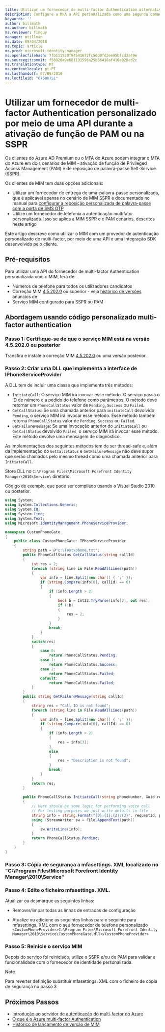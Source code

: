 ```yaml
---
title: Utilizar um fornecedor de multi-factor Authentication alternativo por meio de uma API para ativar o PAM ou cenário de SSPR | Documentos da Microsoft
description: Configure a MFA a API personalizada como uma segunda camada de segurança, quando os utilizadores ativarem funções de Privileged Access Management e utilizam a reposição personalizada de palavra-passe.
keywords: ''
author: billmath
ms.author: billmath
ms.reviewer: fimguy
manager: mtillman
ms.date: 09/04/2018
ms.topic: article
ms.prod: microsoft-identity-manager
ms.openlocfilehash: 7fb111520f94541672fc56d0fd2ee95bfcd3a49e
ms.sourcegitcommit: f58926a9e681131596a25b66418af410a028ad2c
ms.translationtype: MT
ms.contentlocale: pt-PT
ms.lasthandoff: 07/09/2019
ms.locfileid: "67690751"
---
```

# <a name="use-a-custom-multi-factor-authentication-provider-via-an-api-during-pam-role-activation-or-in-sspr"></a>Utilizar um fornecedor de multi-factor Authentication personalizado por meio de uma API durante a ativação de função de PAM ou na SSPR

Os clientes do Azure AD Premium ou o MFA do Azure podem integrar o MFA do Azure em dois cenários de MIM - ativação de função de Privileged Access Management (PAM) e de reposição de palavra-passe Self-Service (SSPR).

Os clientes de MIM tem duas opções adicionais:

 - Utilizar um fornecedor de entrega de uma-palavra-passe personalizada, que é aplicável apenas no cenário de MIM SSPR e documentado no manual para [configurar a reposição personalizada de palavra-passe com a porta de SMS OTP](https://docs.microsoft.com/en-us/previous-versions/mim/hh824692(v=ws.10))
 - Utilize um fornecedor de telefonia a autenticação multifator personalizada. Isso se aplica a MIM SSPR e o PAM cenários, descritos neste artigo

Este artigo descreve como utilizar o MIM com um provedor de autenticação personalizado de multi-factor, por meio de uma API e uma integração SDK desenvolvido pelo cliente.  

## <a name="prerequisites"></a>Pré-requisitos

Para utilizar uma API do fornecedor de multi-factor Authentication personalizada com o MIM, terá de:

- Números de telefone para todos os utilizadores candidatos
- Correção MIM [4.5.202.0](https://www.microsoft.com/download/details.aspx?id=57278) ou superior - veja [histórico de versões](reference/version-history.md) anúncios de
- Serviço MIM configurado para SSPR ou PAM

## <a name="approach-using-custom-multi-factor-authentication-code"></a>Abordagem usando código personalizado multi-factor authentication

### <a name="step-1-ensure-mim-service-is-at-version-452020-or-later"></a>Passo 1: Certifique-se de que o serviço MIM está na versão 4.5.202.0 ou posterior

Transfira e instale a correção MIM [4.5.202.0](https://www.microsoft.com/download/details.aspx?id=57278) ou uma versão posterior.

### <a name="step-2-create-a-dll-which-implements-the-iphoneserviceprovider-interface"></a>Passo 2: Criar uma DLL que implementa a interface de IPhoneServiceProvider

A DLL tem de incluir uma classe que implementa três métodos:

- `InitiateCall`: O serviço MIM irá invocar esse método. O serviço passa o ID de número e a pedido do telefone como parâmetros.  O método deve retornar um `PhoneCallStatus` valor de `Pending`, `Success` ou `Failed`.
- `GetCallStatus`: Se uma chamada anterior para `initiateCall` devolvido `Pending`, o serviço MIM irá invocar esse método. Esse método também retorna `PhoneCallStatus` valor de `Pending`, `Success` ou `Failed`.
- `GetFailureMessage`: Se uma invocação anterior do `InitiateCall` ou `GetCallStatus` devolvido `Failed`, o serviço MIM irá invocar esse método. Este método devolve uma mensagem de diagnóstico.

As implementações dos seguintes métodos tem de ser thread-safe e, além da implementação do `GetCallStatus` e `GetFailureMessage` não deve supor que serão chamados pelo mesmo thread como uma chamada anterior para `InitiateCall`.

Store DLL no `C:\Program Files\Microsoft Forefront Identity Manager\2010\Service\` diretório.

Código de exemplo, que pode ser compilado usando o Visual Studio 2010 ou posterior.

```csharp
using System;
using System.Collections.Generic;
using System.IO;
using System.Linq;
using System.Text;
using Microsoft.IdentityManagement.PhoneServiceProvider;

namespace CustomPhoneGate
{
    public class CustomPhoneGate: IPhoneServiceProvider
    {
        string path = @"c:\Test\phone.txt";
        public PhoneCallStatus GetCallStatus(string callId)
        {
            int res = 2;
            foreach (string line in File.ReadAllLines(path))
            {
                var info = line.Split(new char[] { ';' });
                if (string.Compare(info[0], callId) == 0)
                {
                    if (info.Length > 2)
                    {
                        bool b = Int32.TryParse(info[2], out res);
                        if (!b)
                        {
                            res = 2;
                        }
                    }
                    break;
                }
            }
            switch(res)
            {
                case 0:
                    return PhoneCallStatus.Pending;
                case 1:
                    return PhoneCallStatus.Success;
                case 2:
                    return PhoneCallStatus.Failed;
                default:
                    return PhoneCallStatus.Failed;
            }       
        }
        public string GetFailureMessage(string callId)
        {
            string res = "Call ID is not found";
            foreach (string line in File.ReadAllLines(path))
            {
                var info = line.Split(new char[] { ';' });
                if (string.Compare(info[0], callId) == 0)
                {
                    if (info.Length > 2)
                    {
                        res = info[3];
                    }
                    else
                    {
                        res = "Description is not found";
                    }
                    break;
                }
            }
            return res;            
        }
        
        public PhoneCallStatus InitiateCall(string phoneNumber, Guid requestId, Dictionary<string,object> deliveryAttributes)
        {
            // Here should be some logic for performing voice call
            // For testing purposes we just write details in file             
            string info = string.Format("{0};{1};{2};{3}", requestId, phoneNumber, 0, string.Empty);
            using (StreamWriter sw = File.AppendText(path))
            {
                sw.WriteLine(info);                
            }
            return PhoneCallStatus.Pending;    
        }
    }
}
```
### <a name="step-3-backup-the-mfasettingsxml-located-in-the-cprogram-filesmicrosoft-forefront-identity-manager2010service"></a>Passo 3: Cópia de segurança a mfasettings. XML localizado no "C:\Program Files\Microsoft Forefront Identity Manager\2010\Service"

### <a name="step-4-edit-the-mfasettingsxml-file"></a>Passo 4: Edite o ficheiro mfasettings. XML.

Atualizar ou desmarque as seguintes linhas:

- Remover/limpar todas as linhas de entradas de configuração 

- Atualize ou adicione as seguintes linhas para o seguinte para mfasettings. XML com o seu fornecedor de telefone personalizado <br>
`<CustomPhoneProvider>C:\Program Files\Microsoft Forefront Identity Manager\2010\Service\CustomPhoneGate.dll</CustomPhoneProvider>`

### <a name="step-5-restart-mim-service"></a>Passo 5: Reinicie o serviço MIM

Depois do serviço foi reiniciado, utilize o SSPR e/ou de PAM para validar a funcionalidade com o fornecedor de identidade personalizada.

> [!NOTE] 
> Para reverter definição substituir mfasettings. XML com o ficheiro de cópia de segurança no passo 3


## <a name="next-steps"></a>Próximos Passos

- [Introdução ao servidor de autenticação do multi-factor do Azure](https://docs.microsoft.com/en-us/azure/active-directory/authentication/howto-mfaserver-deploy)
- [O que é o Azure multi-factor Authentication](https://docs.microsoft.com/azure/multi-factor-authentication/multi-factor-authentication)
- [Histórico de lançamento de versão de MIM](./reference/version-history.md)
